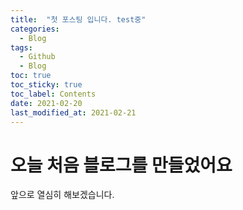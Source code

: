 ```yaml
---
title:  "첫 포스팅 입니다. test중"
categories: 
  - Blog
tags:
  - Github
  - Blog
toc: true
toc_sticky: true
toc_label: Contents
date: 2021-02-20
last_modified_at: 2021-02-21
---
```


# 오늘 처음 블로그를 만들었어요

앞으로 열심히 해보겠습니다.
